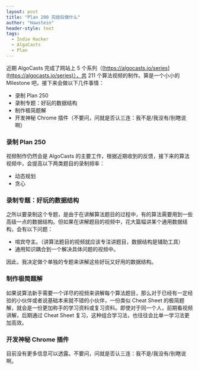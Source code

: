 ```yaml
---
layout: post
title: "Plan 200 完结后做什么"
author: "Hawstein"
header-style: text
tags:
  - Indie Hacker
  - AlgoCasts
  - Plan
---
```


近期 AlgoCasts 完成了网站上 5 个系列（[https://algocasts.io/series](https://algocasts.io/series)），共 211 个算法视频的制作。算是一个小小的 Milestone 吧，接下来会做以下几件事情：

* 录制 Plan 250
* 录制专题：好玩的数据结构
* 制作极简题解
* 开发神秘 Chrome 插件（不要问，问就是否认三连：我不是/我没有/别瞎说啊）

### 录制 Plan 250

视频制作仍然会是 AlgoCasts 的主要工作，根据近期收到的反馈，接下来的算法视频中，会提高以下两类题目的录制频率：

* 动态规划
* 贪心

### 录制专题：好玩的数据结构

之所以要录制这个专题，是由于在讲解算法题目的过程中，有的算法需要用到一些高级一点的数据结构。但如果在讲解题目的视频中，花大篇幅讲某个通用数据结构，会有以下问题：

* 喧宾夺主。（讲算法题目的视频就应该专注讲题目，数据结构是辅助工具）
* 通用知识耦合到一个解决具体问题的视频中。

因此，我决定做个单独的专题来讲解这些好玩又好用的数据结构。

### 制作极简题解

如果说算法新手需要一个详尽的视频来讲解每个算法题目，那么对于已经有一定经验的小伙伴或者说基础本来就不错的小伙伴，一份类似 Cheat Sheet 的极简题解，就会是一份更加称手的学习资料或复习资料。即使对于同一个人，前期看视频讲解，后期通过 Cheat Sheet 复习，这种组合学习法，也往往会比单一学习法更加高效。

### 开发神秘 Chrome 插件

目前没有更多信息可以透露。不要问，问就是否认三连：我不是/我没有/别瞎说啊。
